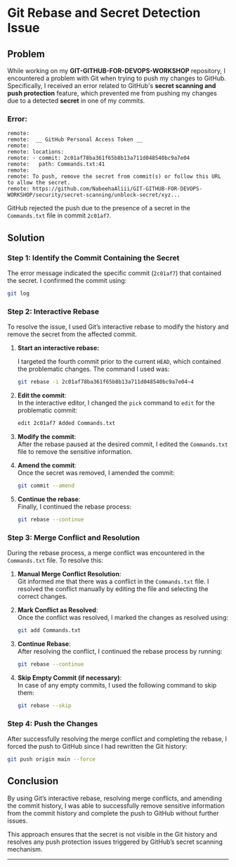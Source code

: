 # Git Rebase and Secret Detection Issue

## Problem

While working on my **GIT-GITHUB-FOR-DEVOPS-WORKSHOP** repository, I encountered a problem with Git when trying to push my changes to GitHub. Specifically, I received an error related to GitHub's **secret scanning and push protection** feature, which prevented me from pushing my changes due to a detected **secret** in one of my commits.

### Error:

```
remote: 
remote:  __ GitHub Personal Access Token __
remote: 
remote: locations:
remote: - commit: 2c01af78ba361f65b8b13a711d048540bc9a7e04
remote:   path: Commands.txt:41
remote: 
remote: To push, remove the secret from commit(s) or follow this URL to allow the secret.
remote: https://github.com/NabeehaAliii/GIT-GITHUB-FOR-DEVOPS-WORKSHOP/security/secret-scanning/unblock-secret/xyz...
```

GitHub rejected the push due to the presence of a secret in the `Commands.txt` file in commit `2c01af7`.

## Solution

### Step 1: Identify the Commit Containing the Secret

The error message indicated the specific commit (`2c01af7`) that contained the secret. I confirmed the commit using:

```bash
git log
```

### Step 2: Interactive Rebase

To resolve the issue, I used Git’s interactive rebase to modify the history and remove the secret from the affected commit.

1. **Start an interactive rebase:**

   I targeted the fourth commit prior to the current `HEAD`, which contained the problematic changes. The command I used was:

   ```bash
   git rebase -i 2c01af78ba361f65b8b13a711d048540bc9a7e04~4
   ```

2. **Edit the commit**:  
   In the interactive editor, I changed the `pick` command to `edit` for the problematic commit:

   ```bash
   edit 2c01af7 Added Commands.txt
   ```

3. **Modify the commit**:  
   After the rebase paused at the desired commit, I edited the `Commands.txt` file to remove the sensitive information.

4. **Amend the commit**:  
   Once the secret was removed, I amended the commit:

   ```bash
   git commit --amend
   ```

5. **Continue the rebase**:  
   Finally, I continued the rebase process:

   ```bash
   git rebase --continue
   ```

### Step 3: Merge Conflict and Resolution

During the rebase process, a merge conflict was encountered in the `Commands.txt` file. To resolve this:

1. **Manual Merge Conflict Resolution**:  
   Git informed me that there was a conflict in the `Commands.txt` file. I resolved the conflict manually by editing the file and selecting the correct changes.

2. **Mark Conflict as Resolved**:  
   Once the conflict was resolved, I marked the changes as resolved using:

   ```bash
   git add Commands.txt
   ```

3. **Continue Rebase**:  
   After resolving the conflict, I continued the rebase process by running:

   ```bash
   git rebase --continue
   ```

4. **Skip Empty Commit (if necessary)**:  
   In case of any empty commits, I used the following command to skip them:

   ```bash
   git rebase --skip
   ```

### Step 4: Push the Changes

After successfully resolving the merge conflict and completing the rebase, I forced the push to GitHub since I had rewritten the Git history:

```bash
git push origin main --force
```

## Conclusion

By using Git’s interactive rebase, resolving merge conflicts, and amending the commit history, I was able to successfully remove sensitive information from the commit history and complete the push to GitHub without further issues.

This approach ensures that the secret is not visible in the Git history and resolves any push protection issues triggered by GitHub’s secret scanning mechanism.

---
